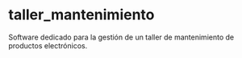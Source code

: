 # taller_mantenimiento
Software dedicado para la gestión de un taller de mantenimiento de productos electrónicos.
